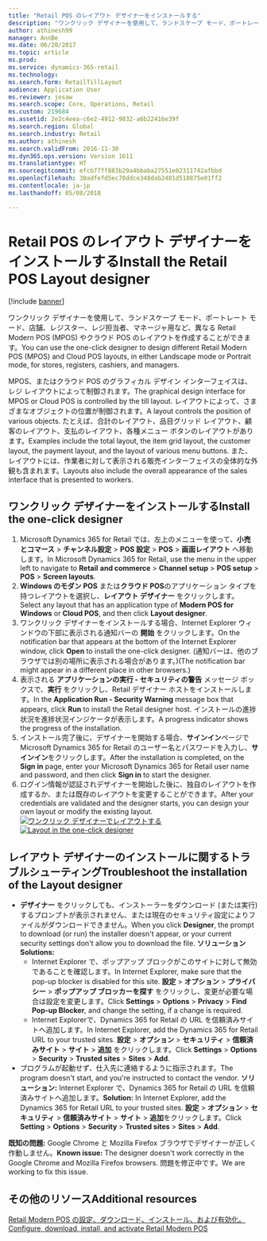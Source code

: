 ```yaml
---
title: "Retail POS のレイアウト デザイナーをインストールする"
description: "ワンクリック デザイナーを使用して、ランドスケープ モード、ポートレート モード、店舗、レジスター、レジ担当者、マネージャ用など、異なる Retail Modern POS (MPOS) やクラウド POS のレイアウトを作成することができます。"
author: athinesh99
manager: AnnBe
ms.date: 06/20/2017
ms.topic: article
ms.prod: 
ms.service: dynamics-365-retail
ms.technology: 
ms.search.form: RetailTillLayout
audience: Application User
ms.reviewer: josaw
ms.search.scope: Core, Operations, Retail
ms.custom: 219684
ms.assetid: 2e2c4eea-c6e2-4912-9832-a6b22416e39f
ms.search.region: Global
ms.search.industry: Retail
ms.author: athinesh
ms.search.validFrom: 2016-11-30
ms.dyn365.ops.version: Version 1611
ms.translationtype: HT
ms.sourcegitcommit: efcb77ff883b29a4bbaba27551e02311742afbbd
ms.openlocfilehash: 30adfefd5ec70ddce348dab2481d518875e01ff2
ms.contentlocale: ja-jp
ms.lasthandoff: 05/08/2018

---
```


# <a name="install-the-retail-pos-layout-designer"></a><span data-ttu-id="e6953-103">Retail POS のレイアウト デザイナーをインストールする</span><span class="sxs-lookup"><span data-stu-id="e6953-103">Install the Retail POS Layout designer</span></span>

[!include [banner](includes/banner.md)]

<span data-ttu-id="e6953-104">ワンクリック デザイナーを使用して、ランドスケープ モード、ポートレート モード、店舗、レジスター、レジ担当者、マネージャ用など、異なる Retail Modern POS (MPOS) やクラウド POS のレイアウトを作成することができます。</span><span class="sxs-lookup"><span data-stu-id="e6953-104">You can use the one-click designer to design different Retail Modern POS (MPOS) and Cloud POS layouts, in either Landscape mode or Portrait mode, for stores, registers, cashiers, and managers.</span></span>

<span data-ttu-id="e6953-105">MPOS、またはクラウド POS のグラフィカル デザイン インターフェイスは、レジ レイアウトによって制御されます。</span><span class="sxs-lookup"><span data-stu-id="e6953-105">The graphical design interface for MPOS or Cloud POS is controlled by the till layout.</span></span> <span data-ttu-id="e6953-106">レイアウトによって、さまざまなオブジェクトの位置が制御されます。</span><span class="sxs-lookup"><span data-stu-id="e6953-106">A layout controls the position of various objects.</span></span> <span data-ttu-id="e6953-107">たとえば、合計のレイアウト、品目グリッド レイアウト、顧客のレイアウト、支払のレイアウト、各種メニュー ボタンのレイアウトがあります。</span><span class="sxs-lookup"><span data-stu-id="e6953-107">Examples include the total layout, the item grid layout, the customer layout, the payment layout, and the layout of various menu buttons.</span></span> <span data-ttu-id="e6953-108">また、レイアウトには、作業者に対して表示される販売インターフェイスの全体的な外観も含まれます。</span><span class="sxs-lookup"><span data-stu-id="e6953-108">Layouts also include the overall appearance of the sales interface that is presented to workers.</span></span>

## <a name="install-the-one-click-designer"></a><span data-ttu-id="e6953-109">ワンクリック デザイナーをインストールする</span><span class="sxs-lookup"><span data-stu-id="e6953-109">Install the one-click designer</span></span>
1.  <span data-ttu-id="e6953-110">Microsoft Dynamics 365 for Retail では、左上のメニューを使って、**小売** **とコマース** &gt; **チャンネル設定** &gt; **POS 設定** &gt; **POS** &gt; **画面レイアウト** へ移動します。</span><span class="sxs-lookup"><span data-stu-id="e6953-110">In Microsoft Dynamics 365 for Retail, use the menu in the upper left to navigate to **Retail** **and commerce** &gt; **Channel setup** &gt; **POS setup** &gt; **POS** &gt; **Screen layouts**.</span></span>
2.  <span data-ttu-id="e6953-111">**Windows のモダン POS** または**クラウド POS**のアプリケーション タイプを持つレイアウトを選択し、**レイアウト デザイナー** をクリックします。</span><span class="sxs-lookup"><span data-stu-id="e6953-111">Select any layout that has an application type of **Modern POS for Windows** or **Cloud POS**, and then click **Layout designer**.</span></span>
3.  <span data-ttu-id="e6953-112">ワンクリック デザイナーをインストールする場合、Internet Explorer ウィンドウの下部に表示される通知バーの **開始** をクリックします。</span><span class="sxs-lookup"><span data-stu-id="e6953-112">On the notification bar that appears at the bottom of the Internet Explorer window, click **Open** to install the one-click designer.</span></span> <span data-ttu-id="e6953-113">(通知バーは、他のブラウザでは別の場所に表示される場合があります。)</span><span class="sxs-lookup"><span data-stu-id="e6953-113">(The notification bar might appear in a different place in other browsers.)</span></span>
4.  <span data-ttu-id="e6953-114">表示される **アプリケーションの実行 - セキュリティの警告** メッセージ ボックスで、**実行** をクリックし、Retail デザイナー ホストをインストールします。</span><span class="sxs-lookup"><span data-stu-id="e6953-114">In the **Application Run - Security Warning** message box that appears, click **Run** to install the Retail designer host.</span></span> <span data-ttu-id="e6953-115">インストールの進捗状況を進捗状況インジケータが表示します。</span><span class="sxs-lookup"><span data-stu-id="e6953-115">A progress indicator shows the progress of the installation.</span></span>
5.  <span data-ttu-id="e6953-116">インストール完了後に、デザイナーを開始する場合、**サインイン**ページで Microsoft Dynamics 365 for Retail のユーザー名とパスワードを入力し、**サインイン**をクリックします。</span><span class="sxs-lookup"><span data-stu-id="e6953-116">After the installation is completed, on the **Sign in** page, enter your Microsoft Dynamics 365 for Retail user name and password, and then click **Sign in** to start the designer.</span></span>
6.  <span data-ttu-id="e6953-117">ログイン情報が認証されデザイナーを開始した後に、独自のレイアウトを作成するか、または既存のレイアウトを変更することができます。</span><span class="sxs-lookup"><span data-stu-id="e6953-117">After your credentials are validated and the designer starts, you can design your own layout or modify the existing layout.</span></span> <span data-ttu-id="e6953-118">[![ワンクリック デザイナーでレイアウトする](./media/screenlayoutdesign_mposdownload-1024x664.png)](./media/screenlayoutdesign_mposdownload.png)</span><span class="sxs-lookup"><span data-stu-id="e6953-118">[![Layout in the one-click designer](./media/screenlayoutdesign_mposdownload-1024x664.png)](./media/screenlayoutdesign_mposdownload.png)</span></span>

## <a name="troubleshoot-the-installation-of-the-layout-designer"></a><span data-ttu-id="e6953-119">レイアウト デザイナーのインストールに関するトラブルシューティング</span><span class="sxs-lookup"><span data-stu-id="e6953-119">Troubleshoot the installation of the Layout designer</span></span>
-   <span data-ttu-id="e6953-120">**デザイナー** をクリックしても、インストーラーをダウンロード (または実行) するプロンプトが表示されません、または現在のセキュリティ設定によりファイルがダウンロードできません。</span><span class="sxs-lookup"><span data-stu-id="e6953-120">When you click **Designer**, the prompt to download (or run) the installer doesn't appear, or your current security settings don't allow you to download the file.</span></span> <span data-ttu-id="e6953-121">**ソリューション**</span><span class="sxs-lookup"><span data-stu-id="e6953-121">**Solutions:**</span></span>
    -   <span data-ttu-id="e6953-122">Internet Explorer で、ポップアップ ブロックがこのサイトに対して無効であることを確認します。</span><span class="sxs-lookup"><span data-stu-id="e6953-122">In Internet Explorer, make sure that the pop-up blocker is disabled for this site.</span></span> <span data-ttu-id="e6953-123">**設定** &gt; **オプション** &gt; **プライバシー** &gt; **ポップアップ ブロッカーを探す** をクリックし、変更が必要な場合は設定を変更します。</span><span class="sxs-lookup"><span data-stu-id="e6953-123">Click **Settings** &gt; **Options** &gt; **Privacy** &gt; **Find Pop-up Blocker**, and change the setting, if a change is required.</span></span>
    -   <span data-ttu-id="e6953-124">Internet Explorerで、Dynamics 365 for Retail の URL を信頼済みサイトへ追加します。</span><span class="sxs-lookup"><span data-stu-id="e6953-124">In Internet Explorer, add the Dynamics 365 for Retail URL to your trusted sites.</span></span> <span data-ttu-id="e6953-125">**設定** &gt; **オプション** &gt; **セキュリティ** &gt; **信頼済みサイト** &gt; **サイト** &gt; **追加** をクリックします。</span><span class="sxs-lookup"><span data-stu-id="e6953-125">Click **Settings** &gt; **Options** &gt; **Security** &gt; **Trusted sites** &gt; **Sites** &gt; **Add**.</span></span>
-   <span data-ttu-id="e6953-126">プログラムが起動せず、仕入先に連絡するように指示されます。</span><span class="sxs-lookup"><span data-stu-id="e6953-126">The program doesn't start, and you're instructed to contact the vendor.</span></span> <span data-ttu-id="e6953-127">**ソリューション:** Internet Explorer で、Dynamics 365 for Retail の URL を信頼済みサイトへ追加します。</span><span class="sxs-lookup"><span data-stu-id="e6953-127">**Solution:** In Internet Explorer, add the Dynamics 365 for Retail URL to your trusted sites.</span></span> <span data-ttu-id="e6953-128">**設定** &gt; **オプション** &gt; **セキュリティ** &gt; **信頼済みサイト** &gt; **サイト** &gt; **追加**をクリックします。</span><span class="sxs-lookup"><span data-stu-id="e6953-128">Click **Setting** &gt; **Options** &gt; **Security** &gt; **Trusted sites** &gt; **Sites** &gt; **Add**.</span></span>

<span data-ttu-id="e6953-129">**既知の問題:** Google Chrome と Mozilla Firefox ブラウザでデザイナーが正しく作動しません。</span><span class="sxs-lookup"><span data-stu-id="e6953-129">**Known issue:** The designer doesn't work correctly in the Google Chrome and Mozilla Firefox browsers.</span></span> <span data-ttu-id="e6953-130">問題を修正中です。</span><span class="sxs-lookup"><span data-stu-id="e6953-130">We are working to fix this issue.</span></span>

<a name="additional-resources"></a><span data-ttu-id="e6953-131">その他のリソース</span><span class="sxs-lookup"><span data-stu-id="e6953-131">Additional resources</span></span>
--------

[<span data-ttu-id="e6953-132">Retail Modern POS の設定、ダウンロード、インストール、および有効化。</span><span class="sxs-lookup"><span data-stu-id="e6953-132">Configure, download, install, and activate Retail Modern POS</span></span>](retail-modern-pos-device-activation.md)




